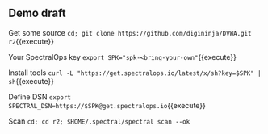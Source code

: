 
## Demo draft

Get some source
`cd; git clone https://github.com/digininja/DVWA.git r2`{{execute}}

Your SpectralOps key
`export SPK="spk-<bring-your-own"`{{execute}}

Install tools
`curl -L "https://get.spectralops.io/latest/x/sh?key=$SPK" | sh`{{execute}}

Define DSN
`export SPECTRAL_DSN=https://$SPK@get.spectralops.io`{{execute}}

Scan
`cd; cd r2; $HOME/.spectral/spectral scan --ok`
